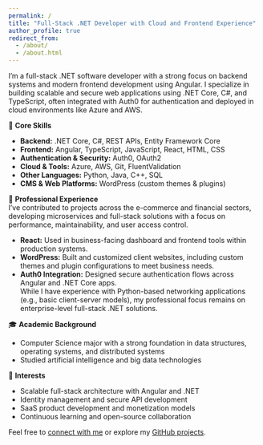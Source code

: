 ```yaml
---
permalink: /
title: "Full-Stack .NET Developer with Cloud and Frontend Experience"
author_profile: true
redirect_from: 
  - /about/
  - /about.html
---
```


I’m a full-stack .NET software developer with a strong focus on backend systems and modern frontend development using Angular. I specialize in building scalable and secure web applications using .NET Core, C#, and TypeScript, often integrated with Auth0 for authentication and deployed in cloud environments like Azure and AWS.

🧠 **Core Skills**  
- **Backend:** .NET Core, C#, REST APIs, Entity Framework Core  
- **Frontend:** Angular, TypeScript, JavaScript, React, HTML, CSS  
- **Authentication & Security:** Auth0, OAuth2  
- **Cloud & Tools:** Azure, AWS, Git, FluentValidation  
- **Other Languages:** Python, Java, C++, SQL  
- **CMS & Web Platforms:** WordPress (custom themes & plugins)

💼 **Professional Experience**  
I’ve contributed to projects across the e-commerce and financial sectors, developing microservices and full-stack solutions with a focus on performance, maintainability, and user access control.  
- **React:** Used in business-facing dashboard and frontend tools within production systems.  
- **WordPress:** Built and customized client websites, including custom themes and plugin configurations to meet business needs.  
- **Auth0 Integration:** Designed secure authentication flows across Angular and .NET Core apps.  
While I have experience with Python-based networking applications (e.g., basic client-server models), my professional focus remains on enterprise-level full-stack .NET solutions.

🎓 **Academic Background**  
- Computer Science major with a strong foundation in data structures, operating systems, and distributed systems  
- Studied artificial intelligence and big data technologies  

🚀 **Interests**  
- Scalable full-stack architecture with Angular and .NET  
- Identity management and secure API development  
- SaaS product development and monetization models  
- Continuous learning and open-source collaboration

Feel free to [connect with me](likeqinglkq@outlook.com) or explore my [GitHub projects](https://github.com/Chef-Kay).
